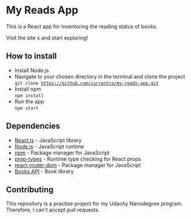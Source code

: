 # My Reads App

This is a React app for inventoring the reading status of books. 

Visit the site x and start exploring!

## How to install

- Install Node.js
- Navigate to your chosen directory in the terminal and clone the project <br>
  <code>git clone https://github.com/currentco/my-reads-app.git</code>
- Install npm <br>
  <code>npm install</code>
- Run the app <br>
  <code>npm start</code>

## Dependencies

- <a href="https://reactjs.org/">React.js</a> - JavaScript library
- <a href="https://nodejs.org/en/">Node.js</a> - JavaScript runtime
- <a href="https://www.npmjs.com/">npm</a> - Package manager for JavaScript
- <a href="https://www.npmjs.com/package/prop-types">prop-types</a> - Runtime type checking for React props 
- <a href="https://www.npmjs.com/package/react-router-dom">react-router-dom</a> - Package manager for JavaScript
- <a href="https://reactnd-books-api.udacity.com">Books API</a> - Book library

## Contributing

This repository is a practise project for my Udacity Nanodegree program. Therefore, I can't accept pull requests.

